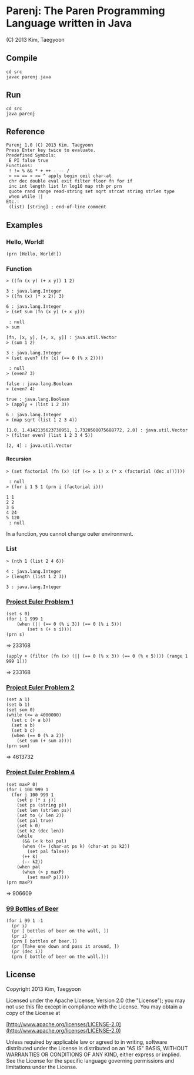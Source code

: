 # Parenj: The Paren Programming Language written in Java #

(C) 2013 Kim, Taegyoon

## Compile ##
```
cd src
javac parenj.java
```

## Run ##
```
cd src
java parenj
```

## Reference ##
```
Parenj 1.0 (C) 2013 Kim, Taegyoon
Press Enter key twice to evaluate.
Predefined Symbols:
 E PI false true
Functions:
 ! != % && * + ++ - -- /
 < <= == > >= ^ apply begin ceil char-at
 chr dec double eval exit filter floor fn for if
 inc int length list ln log10 map nth pr prn
 quote rand range read-string set sqrt strcat string strlen type
 when while ||
Etc.:
 (list) [string] ; end-of-line comment
```

## Examples ##
### Hello, World! ###
```
(prn [Hello, World!])
```

### Function ###
```
> ((fn (x y) (+ x y)) 1 2)

3 : java.lang.Integer
> ((fn (x) (* x 2)) 3)

6 : java.lang.Integer
> (set sum (fn (x y) (+ x y)))

 : null
> sum

[fn, [x, y], [+, x, y]] : java.util.Vector
> (sum 1 2)

3 : java.lang.Integer
> (set even? (fn (x) (== 0 (% x 2))))

 : null
> (even? 3)

false : java.lang.Boolean
> (even? 4)

true : java.lang.Boolean
> (apply + (list 1 2 3))
  
6 : java.lang.Integer
> (map sqrt (list 1 2 3 4))
  
[1.0, 1.4142135623730951, 1.7320508075688772, 2.0] : java.util.Vector
> (filter even? (list 1 2 3 4 5))
  
[2, 4] : java.util.Vector
```

#### Recursion ####
```
> (set factorial (fn (x) (if (<= x 1) x (* x (factorial (dec x))))))

 : null
> (for i 1 5 1 (prn i (factorial i)))

1 1
2 2
3 6
4 24
5 120
 : null
```

In a function, you cannot change outer environment.

### List ###
```
> (nth 1 (list 2 4 6))
  
4 : java.lang.Integer
> (length (list 1 2 3))
  
3 : java.lang.Integer
```

### [Project Euler Problem 1](http://projecteuler.net/problem=1) ###
```
(set s 0)
(for i 1 999 1
    (when (|| (== 0 (% i 3)) (== 0 (% i 5)))
        (set s (+ s i))))
(prn s)
```
=> 233168

```
(apply + (filter (fn (x) (|| (== 0 (% x 3)) (== 0 (% x 5)))) (range 1 999 1)))
```
=> 233168

### [Project Euler Problem 2](http://projecteuler.net/problem=2) ###
```
(set a 1)
(set b 1)
(set sum 0)
(while (<= a 4000000)
  (set c (+ a b))
  (set a b)
  (set b c)
  (when (== 0 (% a 2))
    (set sum (+ sum a))))
(prn sum)
```
=> 4613732

### [Project Euler Problem 4](http://projecteuler.net/problem=4) ###
```
(set maxP 0)
(for i 100 999 1
  (for j 100 999 1	
    (set p (* i j))
    (set ps (string p))
    (set len (strlen ps))
    (set to (/ len 2))
    (set pal true)
    (set k 0)
    (set k2 (dec len))
    (while
      (&& (< k to) pal)
	  (when (!= (char-at ps k) (char-at ps k2))
		(set pal false))
	  (++ k)
	  (-- k2))
	(when pal
	  (when (> p maxP)
		(set maxP p)))))
(prn maxP)
```
=> 906609

### [99 Bottles of Beer](http://en.wikipedia.org/wiki/99_Bottles_of_Beer) ###
```
(for i 99 1 -1
  (pr i)
  (pr [ bottles of beer on the wall, ])
  (pr i)
  (prn [ bottles of beer.])
  (pr [Take one down and pass it around, ])
  (pr (dec i))
  (prn [ bottle of beer on the wall.]))
```

## License ##

   Copyright 2013 Kim, Taegyoon

   Licensed under the Apache License, Version 2.0 (the "License");
   you may not use this file except in compliance with the License.
   You may obtain a copy of the License at

   [http://www.apache.org/licenses/LICENSE-2.0](http://www.apache.org/licenses/LICENSE-2.0)

   Unless required by applicable law or agreed to in writing, software
   distributed under the License is distributed on an "AS IS" BASIS,
   WITHOUT WARRANTIES OR CONDITIONS OF ANY KIND, either express or implied.
   See the License for the specific language governing permissions and
   limitations under the License.
